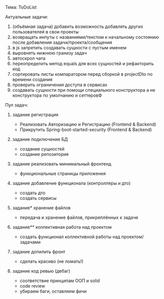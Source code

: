 Тема: ToDoList

Актуальные задачи:
1.  (объёмная задача) добавить возможность добавлять других пользователей в свои проекты
2.  возвращать инпуты с названиями/текстом к начальному состоянию после добавления задачи/проекта/сообщения
3.  в js запретить создавать сущности с пустым именем
4.  выровнять нижнюю гранизу задач
5.  автоскрол чата
6.  переопределить метод equals для всех сущностей и рефакторить код
7.  сортировать листы компаратором перед сборкой в projectDto по времени создания
8.  проверить ограничения доступа в сервисах
9.  создавать сущности при помощи специального конструктора а не конструктора по умолчанию и сеттеровФ



Пул задач:
1.  задание регистрация
      * Реализовать Авторизацию и Регистрацию (Frontend & Backend)  
      * Прикрутить Spring-boot-started-security (Frontend & Backend)


2.  задание подключение БД
      * создание сущностей
      * создание репозитория


3.  задание реализовать минимальный фронтенд
      * функциональные страницы приложения


4.  задание добавление функционала (контроллеры и дто)
      * создать дто
      * создать сервисы

5.  задание* хранение файлов
      * передача и хранение файлов, прикреплённых к задаче


6.  задание** коллективная работа над проектом
      * создать функционал коллективной работы над проектом/задачами


7.  задание допилить фронт
      * сделать красиво (не ломать!)


8.  задание код ревью (дебаг)
      * соответствие принципам ООП и solid
      * code review
      * убираем баги, оставляем фичи
